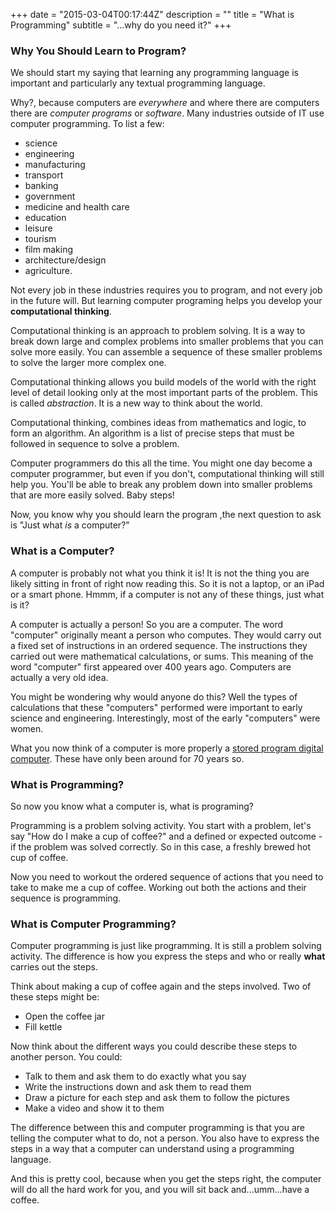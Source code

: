 +++
date = "2015-03-04T00:17:44Z"
description = ""
title = "What is Programming"
subtitle = "...why do you need it?"
+++
### Why You Should Learn to Program?

We should start my saying that learning any programming language is important
and particularly any textual programming language.

Why?, because computers are _everywhere_ and where there are computers there are
_computer programs_ or _software_. Many industries outside of IT use computer
 programming. To list a few:

* science
* engineering
* manufacturing
* transport
* banking
* government
* medicine and health care
* education
* leisure
* tourism
* film making
* architecture/design
* agriculture.

Not every job in these industries requires you to program, and not every job in
the future will. But learning computer programing helps you develop your
__computational thinking__.

Computational thinking is an approach to problem solving. It is a way to break
down large and complex problems into smaller problems that you can solve more easily.
You can assemble a sequence of these smaller problems to solve the larger more
complex one.

Computational thinking allows you build models of the world with the right
level of detail looking only at the most important parts of the problem. This
is called _abstraction_. It is a new way to think about the world.

Computational thinking, combines ideas from mathematics and logic, to form an algorithm. An algorithm
is a list of precise steps that must be followed in sequence to solve a problem.

Computer programmers do this all the time. You might one day become a computer
programmer, but even if you don't, computational thinking will still help you. You'll
be able to break any problem down into smaller problems that are more easily
solved. Baby steps!

Now, you know why you should learn the program ,the next question to ask is "Just what
_is_ a computer?"

### What is a Computer?

A computer is probably not what you think it is! It is not the thing you are likely
sitting in front of right now reading this. So it is not a laptop, or an iPad or a
smart phone. Hmmm, if a computer is not any of these things, just what is it?

A computer is actually a person! So you are a computer. The word "computer"
originally meant a person who computes. They would carry out a fixed set of instructions
in an ordered sequence. The instructions they carried out were mathematical calculations,
or sums. This meaning of the word "computer" first appeared over 400 years ago.
Computers are actually a very old idea.

You might be wondering why would anyone do this? Well the types of calculations that
these "computers" performed were important to early science and engineering.
Interestingly, most of the early "computers" were women.

What you now think of a computer is more properly a
[stored program digital computer](http://en.wikipedia.org/wiki/Computer#Stored_program_computers_eliminate_the_need_for_re-wiring).
These have only been around for 70 years so.

### What is Programming?

So now you know what a computer is, what is programing?

Programming is a problem solving activity. You start with a problem, let's say "How do I make a cup of coffee?"
and a defined or expected outcome - if the problem was solved correctly. So in this case,
a freshly brewed hot cup of coffee.

Now you need to workout the ordered sequence of actions that you need to take to
make me a cup of coffee. Working out both the actions and their sequence is programming.

### What is Computer Programming?

Computer programming is just like programming. It is still a problem solving
activity. The difference is how you express the steps and who or really __what__
carries out the steps.

Think about making a cup of coffee again and the steps involved. Two of these
steps might be:

* Open the coffee jar
* Fill kettle

Now think about the different ways you could describe these steps to another person.
You could:

* Talk to them and ask them to do exactly what you say
* Write the instructions down and ask them to read them
* Draw a picture for each step and ask them to follow the pictures
* Make a video and show it to them

The difference between this and computer programming is that you are telling the
computer what to do, not a person. You also have to express the steps in a way that
a computer can understand using a programming language.

And this is pretty cool, because when you get the steps right, the computer will do all
the hard work for you, and you will sit back and...umm...have a coffee.
